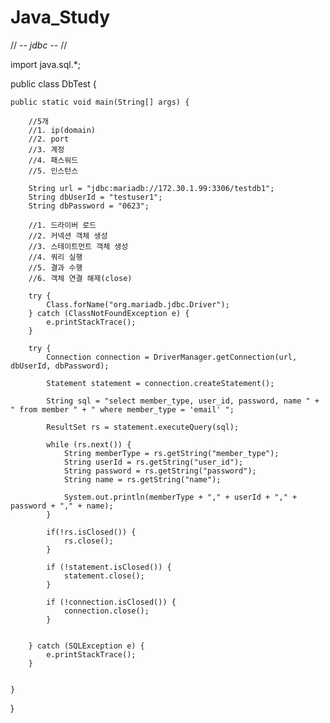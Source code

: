 # Java_Study

// -*- jdbc -*- //

import java.sql.*;

public class DbTest {

    public static void main(String[] args) {

        //5개
        //1. ip(domain)
        //2. port
        //3. 계정
        //4. 패스워드
        //5. 인스턴스

        String url = "jdbc:mariadb://172.30.1.99:3306/testdb1";
        String dbUserId = "testuser1";
        String dbPassword = "0623";

        //1. 드라이버 로드
        //2. 커넥션 객체 생성
        //3. 스테이트먼트 객체 생성
        //4. 쿼리 실행
        //5. 결과 수행
        //6. 객체 연결 해제(close)

        try {
            Class.forName("org.mariadb.jdbc.Driver");
        } catch (ClassNotFoundException e) {
            e.printStackTrace();
        }

        try {
            Connection connection = DriverManager.getConnection(url, dbUserId, dbPassword);

            Statement statement = connection.createStatement();

            String sql = "select member_type, user_id, password, name " + " from member " + " where member_type = 'email' ";

            ResultSet rs = statement.executeQuery(sql);

            while (rs.next()) {
                String memberType = rs.getString("member_type");
                String userId = rs.getString("user_id");
                String password = rs.getString("password");
                String name = rs.getString("name");

                System.out.println(memberType + "," + userId + "," + password + "," + name);
            }

            if(!rs.isClosed()) {
                rs.close();
            }

            if (!statement.isClosed()) {
                statement.close();
            }

            if (!connection.isClosed()) {
                connection.close();
            }


        } catch (SQLException e) {
            e.printStackTrace();
        }


    }
}
